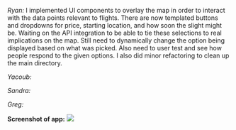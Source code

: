*Ryan:* I implemented UI components to overlay the map in order to interact with the data points relevant to flights. There are now templated buttons and dropdowns for price, starting location, and how soon the slight might be. Waiting on the API integration to be able to tie these selections to real implications on the map. Still need to dynamically change the option being displayed based on what was picked. Also need to user test and see how people respond to the given options. I also did minor refactoring to clean up the main directory.

*Yacoub:*

*Sandra:*

*Greg:*

**Screenshot of app:**
![](http://imgur.com/56dr9cq.png)

